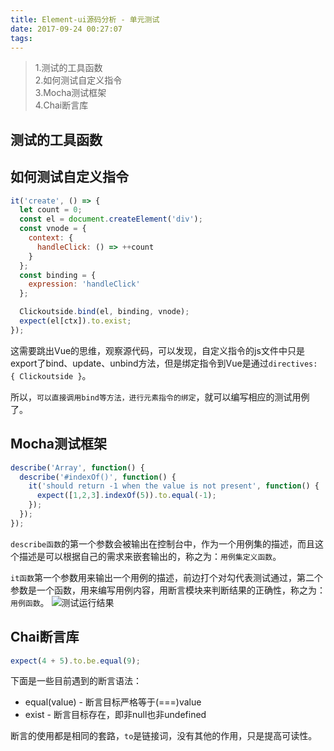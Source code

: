 ```yaml
---
title: Element-ui源码分析 - 单元测试
date: 2017-09-24 00:27:07
tags:
---
```

> 1.测试的工具函数  
> 2.如何测试自定义指令  
> 3.Mocha测试框架  
> 4.Chai断言库  
<!-- more -->

## 测试的工具函数

## 如何测试自定义指令
```javascript
it('create', () => {
  let count = 0;
  const el = document.createElement('div');
  const vnode = {
    context: {
      handleClick: () => ++count
    }
  };
  const binding = {
    expression: 'handleClick'
  };

  Clickoutside.bind(el, binding, vnode);
  expect(el[ctx]).to.exist;
});
```
这需要跳出Vue的思维，观察源代码，可以发现，自定义指令的js文件中只是export了bind、update、unbind方法，但是绑定指令到Vue是通过<code>directives: { Clickoutside }</code>。  

所以，<code>可以直接调用bind等方法，进行元素指令的绑定</code>，就可以编写相应的测试用例了。

## Mocha测试框架
```javascript
describe('Array', function() {
  describe('#indexOf()', function() {
    it('should return -1 when the value is not present', function() {
      expect([1,2,3].indexOf(5)).to.equal(-1);
    });
  });
});
```
<code>describe函数</code>的第一个参数会被输出在控制台中，作为一个用例集的描述，而且这个描述是可以根据自己的需求来嵌套输出的，称之为：<code>用例集定义函数</code>。

<code>it函数</code>第一个参数用来输出一个用例的描述，前边打个对勾代表测试通过，第二个参数是一个函数，用来编写用例内容，用断言模块来判断结果的正确性，称之为：<code>用例函数</code>。
![测试运行结果](/blog/img/17.9.27.png)

## Chai断言库
```javascript
expect(4 + 5).to.be.equal(9);
```
下面是一些目前遇到的断言语法：
+ equal(value) - 断言目标严格等于(===)value 
+ exist - 断言目标存在，即非null也非undefined  

断言的使用都是相同的套路，<code>to</code>是链接词，没有其他的作用，只是提高可读性。
